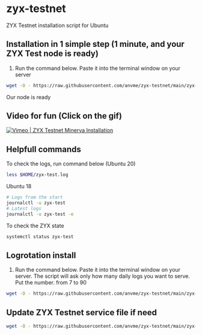 # zyx-testnet
ZYX Testnet installation script for Ubuntu

## Installation in 1 simple step (1 minute, and your ZYX Test node is ready)

1. Run the command below. Paste it into the terminal window on your server
```sh
wget -O - https://raw.githubusercontent.com/anvme/zyx-testnet/main/zyx-test-install.sh | bash
```
 
Our node is ready
## Video for fun (Click on the gif)
[![Vimeo | ZYX Testnet Minerva Installation](https://videoapi-muybridge.vimeocdn.com/animated-thumbnails/image/5833dc4f-8ade-4d0e-8224-8015df4fca09.gif?ClientID=vimeo-core-prod&Date=1628987308&Signature=cbf1699a3581ea10a71d8c2002bc6b682d05ff44)](https://vimeo.com/587303965)

## Helpfull commands
To check the logs, run command below (Ubuntu 20)
```sh
less $HOME/zyx-test.log
```
Ubuntu 18
```sh
# Logs from the start
journalctl -u zyx-test
# Latest logs
journalctl -u zyx-test -e
```
To check the ZYX state
```sh
systemctl status zyx-test
```

## Logrotation install
1. Run the command below. Paste it into the terminal window on your server. The script will ask only how many daily logs you want to serve. Put the number. from 7 to 90
```sh
wget -O - https://raw.githubusercontent.com/anvme/zyx-testnet/main/zyx-test-logrotate.sh | bash <(cat) </dev/tty
```
## Update ZYX Testnet service file if need
```sh
wget -O - https://raw.githubusercontent.com/anvme/zyx-testnet/main/zyx-test-service-update.sh | bash
```
